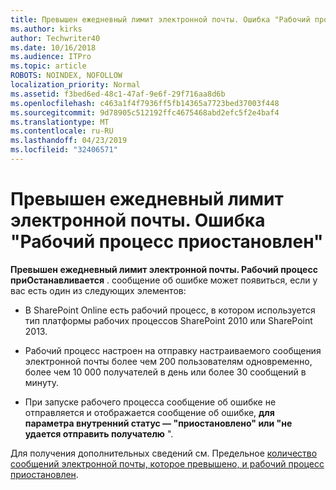 ```yaml
---
title: Превышен ежедневный лимит электронной почты. Ошибка "Рабочий процесс приостановлен"
ms.author: kirks
author: Techwriter40
ms.date: 10/16/2018
ms.audience: ITPro
ms.topic: article
ROBOTS: NOINDEX, NOFOLLOW
localization_priority: Normal
ms.assetid: f3bed6ed-48c1-47af-9e6f-29f716aa8d6b
ms.openlocfilehash: c463a1f4f7936ff5fb14365a7723bed37003f448
ms.sourcegitcommit: 9d78905c512192ffc4675468abd2efc5f2e4baf4
ms.translationtype: MT
ms.contentlocale: ru-RU
ms.lasthandoff: 04/23/2019
ms.locfileid: "32406571"
---
```

# <a name="daily-email-limit-exceeded-workflow-is-suspended-error"></a>Превышен ежедневный лимит электронной почты. Ошибка "Рабочий процесс приостановлен"

 **Превышен ежедневный лимит электронной почты. Рабочий процесс приОстанавливается** . сообщение об ошибке может появиться, если у вас есть один из следующих элементов: 
  
- В SharePoint Online есть рабочий процесс, в котором используется тип платформы рабочих процессов SharePoint 2010 или SharePoint 2013.
    
- Рабочий процесс настроен на отправку настраиваемого сообщения электронной почты более чем 200 пользователям одновременно, более чем 10 000 получателей в день или более 30 сообщений в минуту.
    
- При запуске рабочего процесса сообщение об ошибке не отправляется и отображается сообщение об ошибке, **для параметра внутренний статус — "приостановлено" или "не удается отправить получателю** ". 
    
Для получения дополнительных сведений см. Предельное [количество сообщений электронной почты, которое превышено, и рабочий процесс приостановлен](https://go.microsoft.com/fwlink/?Linkid=2031137).
  
